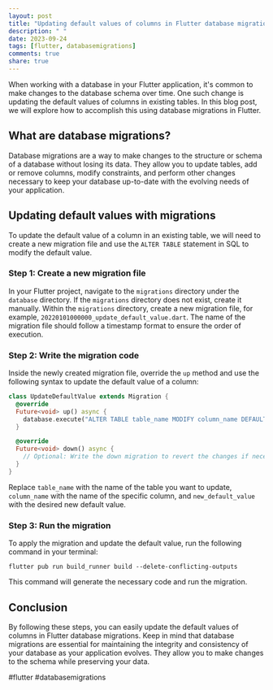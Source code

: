 ```yaml
---
layout: post
title: "Updating default values of columns in Flutter database migrations"
description: " "
date: 2023-09-24
tags: [flutter, databasemigrations]
comments: true
share: true
---
```


When working with a database in your Flutter application, it's common to make changes to the database schema over time. One such change is updating the default values of columns in existing tables. In this blog post, we will explore how to accomplish this using database migrations in Flutter.

## What are database migrations?

Database migrations are a way to make changes to the structure or schema of a database without losing its data. They allow you to update tables, add or remove columns, modify constraints, and perform other changes necessary to keep your database up-to-date with the evolving needs of your application.

## Updating default values with migrations

To update the default value of a column in an existing table, we will need to create a new migration file and use the `ALTER TABLE` statement in SQL to modify the default value.

### Step 1: Create a new migration file

In your Flutter project, navigate to the `migrations` directory under the `database` directory. If the `migrations` directory does not exist, create it manually. Within the `migrations` directory, create a new migration file, for example, `20220101000000_update_default_value.dart`. The name of the migration file should follow a timestamp format to ensure the order of execution.

### Step 2: Write the migration code

Inside the newly created migration file, override the `up` method and use the following syntax to update the default value of a column:

```dart
class UpdateDefaultValue extends Migration {
  @override
  Future<void> up() async {
    database.execute("ALTER TABLE table_name MODIFY column_name DEFAULT new_default_value;");
  }

  @override
  Future<void> down() async {
    // Optional: Write the down migration to revert the changes if necessary
  }
}
```

Replace `table_name` with the name of the table you want to update, `column_name` with the name of the specific column, and `new_default_value` with the desired new default value.

### Step 3: Run the migration

To apply the migration and update the default value, run the following command in your terminal:

```
flutter pub run build_runner build --delete-conflicting-outputs
```

This command will generate the necessary code and run the migration.

## Conclusion

By following these steps, you can easily update the default values of columns in Flutter database migrations. Keep in mind that database migrations are essential for maintaining the integrity and consistency of your database as your application evolves. They allow you to make changes to the schema while preserving your data.

#flutter #databasemigrations